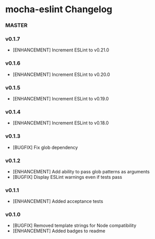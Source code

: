 # mocha-eslint Changelog

### MASTER

### v0.1.7
* [ENHANCEMENT] Increment ESLint to v0.21.0

### v0.1.6
* [ENHANCEMENT] Increment ESLint to v0.20.0

### v0.1.5
* [ENHANCEMENT] Increment ESLint to v0.19.0

### v0.1.4
* [ENHANCEMENT] Increment ESLint to v0.18.0

### v0.1.3
* [BUGFIX] Fix glob dependency

### v0.1.2
* [ENHANCEMENT] Add ability to pass glob patterns as arguments
* [BUGFIX] Display ESLint warnings even if tests pass

### v0.1.1
* [ENHANCEMENT] Added acceptance tests

### v0.1.0
* [BUGFIX] Removed template strings for Node compatibility
* [ENHANCEMENT] Added badges to readme
